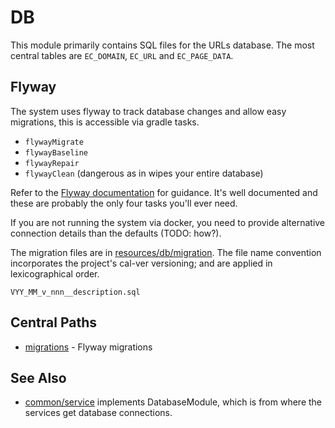 # DB

This module primarily contains SQL files for the URLs database. The most central tables are `EC_DOMAIN`, `EC_URL` and `EC_PAGE_DATA`.

## Flyway

The system uses flyway to track database changes and allow easy migrations, this is accessible via gradle tasks.

* `flywayMigrate`
* `flywayBaseline`
* `flywayRepair`
* `flywayClean` (dangerous as in wipes your entire database)

Refer to the [Flyway documentation](https://documentation.red-gate.com/fd/flyway-documentation-138346877.html) for guidance.
It's well documented and these are probably the only four tasks you'll ever need.

If you are not running the system via docker, you need to provide alternative connection details than
the defaults (TODO: how?).

The migration files are in [resources/db/migration](src/main/resources/db/migration).  The file name convention
incorporates the project's cal-ver versioning; and are applied in lexicographical order.

    VYY_MM_v_nnn__description.sql

## Central Paths

* [migrations](src/main/resources/db/migration) - Flyway migrations

## See Also 

* [common/service](../service) implements DatabaseModule, which is from where the services get database connections.

